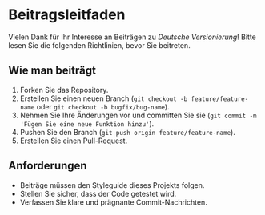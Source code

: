 # Beitragsleitfaden

Vielen Dank für Ihr Interesse an Beiträgen zu _Deutsche Versionierung_! Bitte lesen Sie die folgenden Richtlinien, bevor Sie beitreten.

## Wie man beiträgt
1. Forken Sie das Repository.
2. Erstellen Sie einen neuen Branch (`git checkout -b feature/feature-name` oder `git checkout -b bugfix/bug-name`).
3. Nehmen Sie Ihre Änderungen vor und committen Sie sie (`git commit -m 'Fügen Sie eine neue Funktion hinzu'`).
4. Pushen Sie den Branch (`git push origin feature/feature-name`).
5. Erstellen Sie einen Pull-Request.

## Anforderungen
- Beiträge müssen den Styleguide dieses Projekts folgen.
- Stellen Sie sicher, dass der Code getestet wird.
- Verfassen Sie klare und prägnante Commit-Nachrichten.